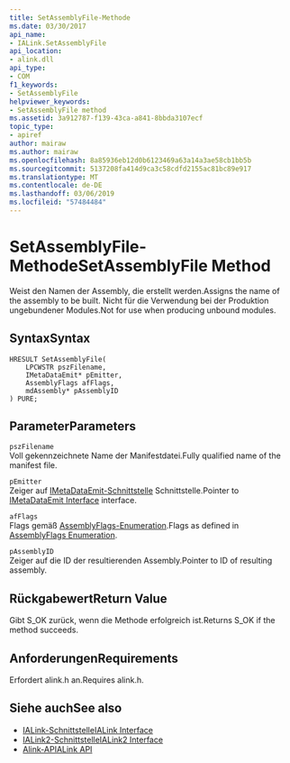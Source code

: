 ```yaml
---
title: SetAssemblyFile-Methode
ms.date: 03/30/2017
api_name:
- IALink.SetAssemblyFile
api_location:
- alink.dll
api_type:
- COM
f1_keywords:
- SetAssemblyFile
helpviewer_keywords:
- SetAssemblyFile method
ms.assetid: 3a912787-f139-43ca-a841-8bbda3107ecf
topic_type:
- apiref
author: mairaw
ms.author: mairaw
ms.openlocfilehash: 8a85936eb12d0b6123469a63a14a3ae58cb1bb5b
ms.sourcegitcommit: 5137208fa414d9ca3c58cdfd2155ac81bc89e917
ms.translationtype: MT
ms.contentlocale: de-DE
ms.lasthandoff: 03/06/2019
ms.locfileid: "57484484"
---
```

# <a name="setassemblyfile-method"></a><span data-ttu-id="30796-102">SetAssemblyFile-Methode</span><span class="sxs-lookup"><span data-stu-id="30796-102">SetAssemblyFile Method</span></span>
<span data-ttu-id="30796-103">Weist den Namen der Assembly, die erstellt werden.</span><span class="sxs-lookup"><span data-stu-id="30796-103">Assigns the name of the assembly to be built.</span></span> <span data-ttu-id="30796-104">Nicht für die Verwendung bei der Produktion ungebundener Modules.</span><span class="sxs-lookup"><span data-stu-id="30796-104">Not for use when producing unbound modules.</span></span>  
  
## <a name="syntax"></a><span data-ttu-id="30796-105">Syntax</span><span class="sxs-lookup"><span data-stu-id="30796-105">Syntax</span></span>  
  
```  
HRESULT SetAssemblyFile(  
    LPCWSTR pszFilename,  
    IMetaDataEmit* pEmitter,  
    AssemblyFlags afFlags,  
    mdAssembly* pAssemblyID  
) PURE;  
```  
  
## <a name="parameters"></a><span data-ttu-id="30796-106">Parameter</span><span class="sxs-lookup"><span data-stu-id="30796-106">Parameters</span></span>  
 `pszFilename`  
 <span data-ttu-id="30796-107">Voll gekennzeichnete Name der Manifestdatei.</span><span class="sxs-lookup"><span data-stu-id="30796-107">Fully qualified name of the manifest file.</span></span>  
  
 `pEmitter`  
 <span data-ttu-id="30796-108">Zeiger auf [IMetaDataEmit-Schnittstelle](../../../../docs/framework/unmanaged-api/metadata/imetadataemit-interface.md) Schnittstelle.</span><span class="sxs-lookup"><span data-stu-id="30796-108">Pointer to [IMetaDataEmit Interface](../../../../docs/framework/unmanaged-api/metadata/imetadataemit-interface.md) interface.</span></span>  
  
 `afFlags`  
 <span data-ttu-id="30796-109">Flags gemäß [AssemblyFlags-Enumeration](../../../../docs/framework/unmanaged-api/metadata/assemblyflags-enumeration.md).</span><span class="sxs-lookup"><span data-stu-id="30796-109">Flags as defined in [AssemblyFlags Enumeration](../../../../docs/framework/unmanaged-api/metadata/assemblyflags-enumeration.md).</span></span>  
  
 `pAssemblyID`  
 <span data-ttu-id="30796-110">Zeiger auf die ID der resultierenden Assembly.</span><span class="sxs-lookup"><span data-stu-id="30796-110">Pointer to ID of resulting assembly.</span></span>  
  
## <a name="return-value"></a><span data-ttu-id="30796-111">Rückgabewert</span><span class="sxs-lookup"><span data-stu-id="30796-111">Return Value</span></span>  
 <span data-ttu-id="30796-112">Gibt S_OK zurück, wenn die Methode erfolgreich ist.</span><span class="sxs-lookup"><span data-stu-id="30796-112">Returns S_OK if the method succeeds.</span></span>  
  
## <a name="requirements"></a><span data-ttu-id="30796-113">Anforderungen</span><span class="sxs-lookup"><span data-stu-id="30796-113">Requirements</span></span>  
 <span data-ttu-id="30796-114">Erfordert alink.h an.</span><span class="sxs-lookup"><span data-stu-id="30796-114">Requires alink.h.</span></span>  
  
## <a name="see-also"></a><span data-ttu-id="30796-115">Siehe auch</span><span class="sxs-lookup"><span data-stu-id="30796-115">See also</span></span>
- [<span data-ttu-id="30796-116">IALink-Schnittstelle</span><span class="sxs-lookup"><span data-stu-id="30796-116">IALink Interface</span></span>](../../../../docs/framework/unmanaged-api/alink/ialink-interface.md)
- [<span data-ttu-id="30796-117">IALink2-Schnittstelle</span><span class="sxs-lookup"><span data-stu-id="30796-117">IALink2 Interface</span></span>](../../../../docs/framework/unmanaged-api/alink/ialink2-interface.md)
- [<span data-ttu-id="30796-118">Alink-API</span><span class="sxs-lookup"><span data-stu-id="30796-118">ALink API</span></span>](../../../../docs/framework/unmanaged-api/alink/index.md)
